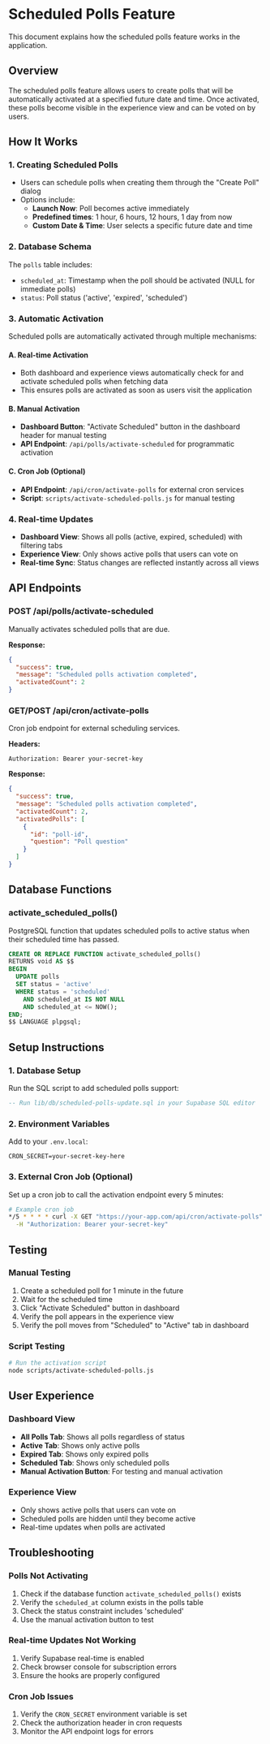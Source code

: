 # Scheduled Polls Feature

This document explains how the scheduled polls feature works in the application.

## Overview

The scheduled polls feature allows users to create polls that will be automatically activated at a specified future date and time. Once activated, these polls become visible in the experience view and can be voted on by users.

## How It Works

### 1. Creating Scheduled Polls

- Users can schedule polls when creating them through the "Create Poll" dialog
- Options include:
  - **Launch Now**: Poll becomes active immediately
  - **Predefined times**: 1 hour, 6 hours, 12 hours, 1 day from now
  - **Custom Date & Time**: User selects a specific future date and time

### 2. Database Schema

The `polls` table includes:
- `scheduled_at`: Timestamp when the poll should be activated (NULL for immediate polls)
- `status`: Poll status ('active', 'expired', 'scheduled')

### 3. Automatic Activation

Scheduled polls are automatically activated through multiple mechanisms:

#### A. Real-time Activation
- Both dashboard and experience views automatically check for and activate scheduled polls when fetching data
- This ensures polls are activated as soon as users visit the application

#### B. Manual Activation
- **Dashboard Button**: "Activate Scheduled" button in the dashboard header for manual testing
- **API Endpoint**: `/api/polls/activate-scheduled` for programmatic activation

#### C. Cron Job (Optional)
- **API Endpoint**: `/api/cron/activate-polls` for external cron services
- **Script**: `scripts/activate-scheduled-polls.js` for manual testing

### 4. Real-time Updates

- **Dashboard View**: Shows all polls (active, expired, scheduled) with filtering tabs
- **Experience View**: Only shows active polls that users can vote on
- **Real-time Sync**: Status changes are reflected instantly across all views

## API Endpoints

### POST /api/polls/activate-scheduled
Manually activates scheduled polls that are due.

**Response:**
```json
{
  "success": true,
  "message": "Scheduled polls activation completed",
  "activatedCount": 2
}
```

### GET/POST /api/cron/activate-polls
Cron job endpoint for external scheduling services.

**Headers:**
```
Authorization: Bearer your-secret-key
```

**Response:**
```json
{
  "success": true,
  "message": "Scheduled polls activation completed",
  "activatedCount": 2,
  "activatedPolls": [
    {
      "id": "poll-id",
      "question": "Poll question"
    }
  ]
}
```

## Database Functions

### activate_scheduled_polls()
PostgreSQL function that updates scheduled polls to active status when their scheduled time has passed.

```sql
CREATE OR REPLACE FUNCTION activate_scheduled_polls()
RETURNS void AS $$
BEGIN
  UPDATE polls 
  SET status = 'active' 
  WHERE status = 'scheduled' 
    AND scheduled_at IS NOT NULL 
    AND scheduled_at <= NOW();
END;
$$ LANGUAGE plpgsql;
```

## Setup Instructions

### 1. Database Setup
Run the SQL script to add scheduled polls support:
```sql
-- Run lib/db/scheduled-polls-update.sql in your Supabase SQL editor
```

### 2. Environment Variables
Add to your `.env.local`:
```
CRON_SECRET=your-secret-key-here
```

### 3. External Cron Job (Optional)
Set up a cron job to call the activation endpoint every 5 minutes:
```bash
# Example cron job
*/5 * * * * curl -X GET "https://your-app.com/api/cron/activate-polls" \
  -H "Authorization: Bearer your-secret-key"
```

## Testing

### Manual Testing
1. Create a scheduled poll for 1 minute in the future
2. Wait for the scheduled time
3. Click "Activate Scheduled" button in dashboard
4. Verify the poll appears in the experience view
5. Verify the poll moves from "Scheduled" to "Active" tab in dashboard

### Script Testing
```bash
# Run the activation script
node scripts/activate-scheduled-polls.js
```

## User Experience

### Dashboard View
- **All Polls Tab**: Shows all polls regardless of status
- **Active Tab**: Shows only active polls
- **Expired Tab**: Shows only expired polls  
- **Scheduled Tab**: Shows only scheduled polls
- **Manual Activation Button**: For testing and manual activation

### Experience View
- Only shows active polls that users can vote on
- Scheduled polls are hidden until they become active
- Real-time updates when polls are activated

## Troubleshooting

### Polls Not Activating
1. Check if the database function `activate_scheduled_polls()` exists
2. Verify the `scheduled_at` column exists in the polls table
3. Check the status constraint includes 'scheduled'
4. Use the manual activation button to test

### Real-time Updates Not Working
1. Verify Supabase real-time is enabled
2. Check browser console for subscription errors
3. Ensure the hooks are properly configured

### Cron Job Issues
1. Verify the `CRON_SECRET` environment variable is set
2. Check the authorization header in cron requests
3. Monitor the API endpoint logs for errors
